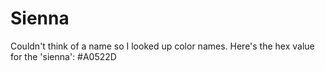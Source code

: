 # Sienna
Couldn't think of a name so I looked up color names. Here's the hex value for the 'sienna': #A0522D
